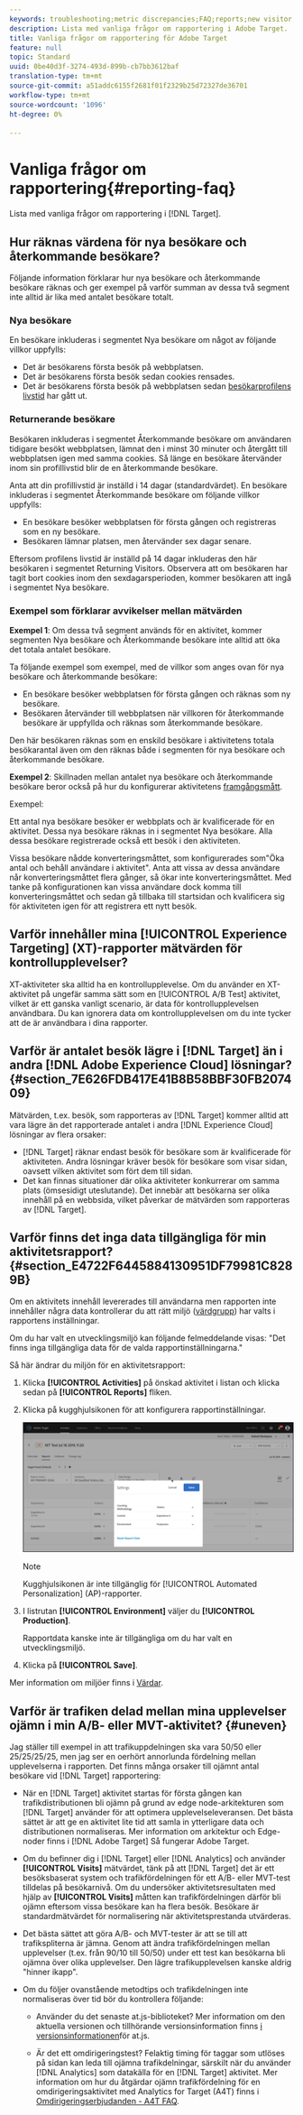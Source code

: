 ```yaml
---
keywords: troubleshooting;metric discrepancies;FAQ;reports;new visitor;new visitors;returning visitor;returning visitors;return visit;new visit
description: Lista med vanliga frågor om rapportering i Adobe Target.
title: Vanliga frågor om rapportering för Adobe Target
feature: null
topic: Standard
uuid: 0be40d3f-3274-493d-899b-cb7bb3612baf
translation-type: tm+mt
source-git-commit: a51addc6155f2681f01f2329b25d72327de36701
workflow-type: tm+mt
source-wordcount: '1096'
ht-degree: 0%

---
```



# Vanliga frågor om rapportering{#reporting-faq}

Lista med vanliga frågor om rapportering i [!DNL Target].

## Hur räknas värdena för nya besökare och återkommande besökare?

Följande information förklarar hur nya besökare och återkommande besökare räknas och ger exempel på varför summan av dessa två segment inte alltid är lika med antalet besökare totalt.

### Nya besökare

En besökare inkluderas i segmentet Nya besökare om något av följande villkor uppfylls:

* Det är besökarens första besök på webbplatsen.
* Det är besökarens första besök sedan cookies rensades.
* Det är besökarens första besök på webbplatsen sedan [besökarprofilens livstid](/help/c-target/c-visitor-profile/visitor-profile-lifetime.md) har gått ut.

### Returnerande besökare

Besökaren inkluderas i segmentet Återkommande besökare om användaren tidigare besökt webbplatsen, lämnat den i minst 30 minuter och återgått till webbplatsen igen med samma cookies. Så länge en besökare återvänder inom sin profillivstid blir de en återkommande besökare.

Anta att din profillivstid är inställd i 14 dagar (standardvärdet). En besökare inkluderas i segmentet Återkommande besökare om följande villkor uppfylls:

* En besökare besöker webbplatsen för första gången och registreras som en ny besökare.
* Besökaren lämnar platsen, men återvänder sex dagar senare.

Eftersom profilens livstid är inställd på 14 dagar inkluderas den här besökaren i segmentet Returning Visitors. Observera att om besökaren har tagit bort cookies inom den sexdagarsperioden, kommer besökaren att ingå i segmentet Nya besökare.

### Exempel som förklarar avvikelser mellan mätvärden

**Exempel 1**: Om dessa två segment används för en aktivitet, kommer segmenten Nya besökare och Återkommande besökare inte alltid att öka det totala antalet besökare.

Ta följande exempel som exempel, med de villkor som anges ovan för nya besökare och återkommande besökare:

* En besökare besöker webbplatsen för första gången och räknas som ny besökare.
* Besökaren återvänder till webbplatsen när villkoren för återkommande besökare är uppfyllda och räknas som återkommande besökare.

Den här besökaren räknas som en enskild besökare i aktivitetens totala besökarantal även om den räknas både i segmenten för nya besökare och återkommande besökare.

**Exempel 2**: Skillnaden mellan antalet nya besökare och återkommande besökare beror också på hur du konfigurerar aktivitetens [framgångsmått](/help/c-activities/r-success-metrics/success-metrics.md).

Exempel:

Ett antal nya besökare besöker er webbplats och är kvalificerade för en aktivitet. Dessa nya besökare räknas in i segmentet Nya besökare. Alla dessa besökare registrerade också ett besök i den aktiviteten.

Vissa besökare nådde konverteringsmåttet, som konfigurerades som&quot;Öka antal och behåll användare i aktivitet&quot;. Anta att vissa av dessa användare når konverteringsmåttet flera gånger, så ökar inte konverteringsmåttet. Med tanke på konfigurationen kan vissa användare dock komma till konverteringsmåttet och sedan gå tillbaka till startsidan och kvalificera sig för aktiviteten igen för att registrera ett nytt besök.

## Varför innehåller mina [!UICONTROL Experience Targeting] (XT)-rapporter mätvärden för kontrollupplevelser?

XT-aktiviteter ska alltid ha en kontrollupplevelse. Om du använder en XT-aktivitet på ungefär samma sätt som en [!UICONTROL A/B Test] aktivitet, vilket är ett ganska vanligt scenario, är data för kontrollupplevelsen användbara. Du kan ignorera data om kontrollupplevelsen om du inte tycker att de är användbara i dina rapporter.

## Varför är antalet besök lägre i [!DNL Target] än i andra [!DNL Adobe Experience Cloud] lösningar? {#section_7E626FDB417E41B8B58BBF30FB207409}

Mätvärden, t.ex. besök, som rapporteras av [!DNL Target] kommer alltid att vara lägre än det rapporterade antalet i andra [!DNL Experience Cloud] lösningar av flera orsaker:

* [!DNL Target] räknar endast besök för besökare som är kvalificerade för aktiviteten. Andra lösningar kräver besök för besökare som visar sidan, oavsett vilken aktivitet som fört dem till sidan.
* Det kan finnas situationer där olika aktiviteter konkurrerar om samma plats (ömsesidigt uteslutande). Det innebär att besökarna ser olika innehåll på en webbsida, vilket påverkar de mätvärden som rapporteras av [!DNL Target].

## Varför finns det inga data tillgängliga för min aktivitetsrapport? {#section_E4722F6445884130951DF79981C8289B}

Om en aktivitets innehåll levererades till användarna men rapporten inte innehåller några data kontrollerar du att rätt miljö ([värdgrupp](/help/administrating-target/hosts.md)) har valts i rapportens inställningar.

Om du har valt en utvecklingsmiljö kan följande felmeddelande visas: &quot;Det finns inga tillgängliga data för de valda rapportinställningarna.&quot;

Så här ändrar du miljön för en aktivitetsrapport:

1. Klicka **[!UICONTROL Activities]** på önskad aktivitet i listan och klicka sedan på **[!UICONTROL Reports]** fliken.
1. Klicka på kugghjulsikonen för att konfigurera rapportinställningar.

   ![Dialogrutan A/B-inställningar](/help/c-reports/c-report-settings/assets/ab_settings_dialog.png)

   >[!NOTE]
   >
   >Kugghjulsikonen är inte tillgänglig för [!UICONTROL Automated Personalization] (AP)-rapporter.

1. I listrutan **[!UICONTROL Environment]** väljer du **[!UICONTROL Production]**.

   Rapportdata kanske inte är tillgängliga om du har valt en utvecklingsmiljö.

1. Klicka på **[!UICONTROL Save]**.

Mer information om miljöer finns i [Värdar](../administrating-target/hosts.md#concept_516BB01EBFBD4449AB03940D31AEB66E).

## Varför är trafiken delad mellan mina upplevelser ojämn i min A/B- eller MVT-aktivitet? {#uneven}

Jag ställer till exempel in att trafikuppdelningen ska vara 50/50 eller 25/25/25/25, men jag ser en oerhört annorlunda fördelning mellan upplevelserna i rapporten. Det finns många orsaker till ojämnt antal besökare vid [!DNL Target] rapportering:

* När en [!DNL Target] aktivitet startas för första gången kan trafikdistributionen bli ojämn på grund av edge node-arkitekturen som [!DNL Target] använder för att optimera upplevelseleveransen. Det bästa sättet är att ge en aktivitet lite tid att samla in ytterligare data och distributionen normaliseras. Mer information om arkitektur och Edge-noder finns i [!DNL Adobe Target] Så fungerar [](/help/c-intro/how-target-works.md)Adobe Target.
* Om du befinner dig i [!DNL Target] eller [!DNL Analytics] och använder **[!UICONTROL Visits]** mätvärdet, tänk på att [!DNL Target] det är ett besöksbaserat system och trafikfördelningen för ett A/B- eller MVT-test tilldelas på besökarnivå. Om du undersöker aktivitetsresultaten med hjälp av **[!UICONTROL Visits]** måtten kan trafikfördelningen därför bli ojämn eftersom vissa besökare kan ha flera besök. Besökare är standardmätvärdet för normalisering när aktivitetsprestanda utvärderas.
* Det bästa sättet att göra A/B- och MVT-tester är att se till att trafikspliterna är jämna. Genom att ändra trafikfördelningen mellan upplevelser (t.ex. från 90/10 till 50/50) under ett test kan besökarna bli ojämna över olika upplevelser. Den lägre trafikupplevelsen kanske aldrig &quot;hinner ikapp&quot;.
* Om du följer ovanstående metodtips och trafikdelningen inte normaliseras över tid bör du kontrollera följande:

   * Använder du det senaste at.js-biblioteket? Mer information om den aktuella versionen och tillhörande versionsinformation finns [i versionsinformationen](/help/c-implementing-target/c-implementing-target-for-client-side-web/target-atjs-versions.md)för at.js.

   * Är det ett omdirigeringstest? Felaktig timing för taggar som utlöses på sidan kan leda till ojämna trafikdelningar, särskilt när du använder [!DNL Analytics] som datakälla för en [!DNL Target] aktivitet. Mer information om hur du åtgärdar ojämn trafikfördelning för en omdirigeringsaktivitet med Analytics for Target (A4T) finns i [Omdirigeringserbjudanden - A4T FAQ](/help/c-integrating-target-with-mac/a4t/r-a4t-faq/a4t-faq-redirect-offers.md).
